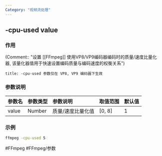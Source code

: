 ```yaml
---
Category: "视频流处理"
---
```


## -cpu-used value

### 作用
(Comment:: "设置 [[FFmpeg]] 使用VP8/VP9编码器编码时的质量/速度比量化器, 该量化器值用于快速设置编码质量与编码速度的权衡关系")

```ad-info
title: -cpu-used 参数仅在 VP8, VP9 编码器下生效
```

### 参数说明
|参数名|参数类型|参数说明|取值范围|默认值|
|:-|:-|:-|:-|:-|
|value|Number|质量/速度比量化值|[0, 8]|1|

### 示例
```bash
ffmpeg -cpu-used 5
```

#FFmpeg #FFmpeg/参数